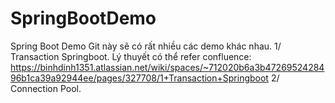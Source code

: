 # SpringBootDemo
Spring Boot Demo
Git này sẽ có rất nhiều các demo khác nhau.
1/ Transaction Springboot.
Lý thuyết có thể refer confluence:
https://binhdinh1351.atlassian.net/wiki/spaces/~712020b6a3b4726952428496b1ca39a92944ee/pages/327708/1+Transaction+Springboot
2/ Connection Pool.
